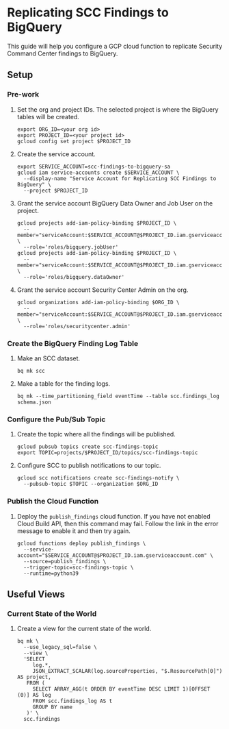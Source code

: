 # Replicating SCC Findings to BigQuery

This guide will help you configure a GCP cloud function to replicate Security Command
Center findings to BigQuery.

## Setup

### Pre-work

1.  Set the org and project IDs. The selected project is where the BigQuery tables will
    be created.

    ```shell
    export ORG_ID=<your org id>
    export PROJECT_ID=<your project id>
    gcloud config set project $PROJECT_ID
    ```

1.  Create the service account.

    ```shell
    export SERVICE_ACCOUNT=scc-findings-to-bigquery-sa
    gcloud iam service-accounts create $SERVICE_ACCOUNT \
      --display-name "Service Account for Replicating SCC Findings to BigQuery" \
      --project $PROJECT_ID
    ```

1.  Grant the service account BigQuery Data Owner and Job User on the project.

    ```shell
    gcloud projects add-iam-policy-binding $PROJECT_ID \
      --member="serviceAccount:$SERVICE_ACCOUNT@$PROJECT_ID.iam.gserviceaccount.com" \
      --role='roles/bigquery.jobUser'
    gcloud projects add-iam-policy-binding $PROJECT_ID \
      --member="serviceAccount:$SERVICE_ACCOUNT@$PROJECT_ID.iam.gserviceaccount.com" \
      --role='roles/bigquery.dataOwner'
    ```

1.  Grant the service account Security Center Admin on the org.

    ```shell
    gcloud organizations add-iam-policy-binding $ORG_ID \
      --member="serviceAccount:$SERVICE_ACCOUNT@$PROJECT_ID.iam.gserviceaccount.com" \
      --role='roles/securitycenter.admin'
    ```

### Create the BigQuery Finding Log Table

1.  Make an SCC dataset.

    ```shell
    bq mk scc
    ```

1.  Make a table for the finding logs.

    ```shell
    bq mk --time_partitioning_field eventTime --table scc.findings_log schema.json
    ```

### Configure the Pub/Sub Topic

1.  Create the topic where all the findings will be published.

    ```shell
    gcloud pubsub topics create scc-findings-topic
    export TOPIC=projects/$PROJECT_ID/topics/scc-findings-topic
    ```

1.  Configure SCC to publish notifications to our topic.

    ```shell
    gcloud scc notifications create scc-findings-notify \
      --pubsub-topic $TOPIC --organization $ORG_ID
    ```

### Publish the Cloud Function

1.  Deploy the `publish_findings` cloud function. If you have not enabled Cloud Build
    API, then this command may fail. Follow the link in the error message to enable it
    and then try again.

    ```shell
    gcloud functions deploy publish_findings \
      --service-account="$SERVICE_ACCOUNT@$PROJECT_ID.iam.gserviceaccount.com" \
      --source=publish_findings \
      --trigger-topic=scc-findings-topic \
      --runtime=python39
    ```

## Useful Views

### Current State of the World

1.  Create a view for the current state of the world.

    ```shell
    bq mk \
      --use_legacy_sql=false \
      --view \
      'SELECT
         log.*,
         JSON_EXTRACT_SCALAR(log.sourceProperties, "$.ResourcePath[0]") AS project,
       FROM (
         SELECT ARRAY_AGG(t ORDER BY eventTime DESC LIMIT 1)[OFFSET (0)] AS log
         FROM scc.findings_log AS t
         GROUP BY name
       )' \
      scc.findings
    ```
